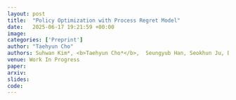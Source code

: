 ```yaml
---
layout: post
title:  "Policy Optimization with Process Regret Model"
date:   2025-06-17 19:21:59 +00:00
image: 
categories: ['Preprint']
author: "Taehyun Cho"
authors: Suhwan Kim*, <b>Taehyun Cho*</b>,  Seungyub Han, Seokhun Ju, Dohyeong Kim, Kyungjae Lee, Youngsoo Jang, Geonhyeong Kim, Yujin Kim, Moontae Lee, Jungwoo Lee"
venue: Work In Progress
paper: 
arxiv: 
slides: 
code: 
---
```

